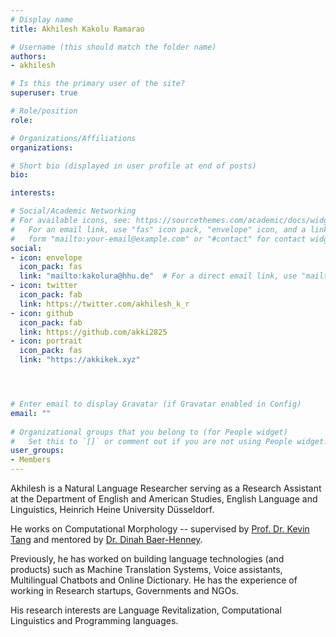 ```yaml
---
# Display name
title: Akhilesh Kakolu Ramarao

# Username (this should match the folder name)
authors:
- akhilesh

# Is this the primary user of the site?
superuser: true

# Role/position
role: 

# Organizations/Affiliations
organizations:

# Short bio (displayed in user profile at end of posts)
bio: 

interests:

# Social/Academic Networking
# For available icons, see: https://sourcethemes.com/academic/docs/widgets/#icons
#   For an email link, use "fas" icon pack, "envelope" icon, and a link in the
#   form "mailto:your-email@example.com" or "#contact" for contact widget.
social:
- icon: envelope
  icon_pack: fas
  link: "mailto:kakolura@hhu.de"  # For a direct email link, use "mailto:test@example.org".
- icon: twitter
  icon_pack: fab
  link: https://twitter.com/akhilesh_k_r
- icon: github
  icon_pack: fab
  link: https://github.com/akki2825
- icon: portrait
  icon_pack: fas
  link: "https://akkikek.xyz"




# Enter email to display Gravatar (if Gravatar enabled in Config)
email: ""
  
# Organizational groups that you belong to (for People widget)
#   Set this to `[]` or comment out if you are not using People widget.  
user_groups:
- Members
---
```


Akhilesh is a Natural Language Researcher serving as a Research Assistant at the Department of English and American Studies, English Language and Linguistics, Heinrich Heine University Düsseldorf.

He works on Computational Morphology -- supervised by [Prof. Dr. Kevin Tang](https://slam.phil.hhu.de/authors/kevin/) and mentored by [Dr. Dinah Baer-Henney](https://blogs.phil.hhu.de/dbh13/).

Previously, he has worked on building language technologies (and products) such as Machine Translation Systems, Voice assistants, Multilingual Chatbots and Online Dictionary. He has the experience of working in Research startups, Governments and NGOs.

His research interests are Language Revitalization, Computational Linguistics and Programming languages.
